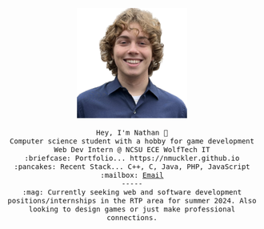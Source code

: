<p align="center">
  <img src="https://raw.githubusercontent.com/Nmuckler/Nmuckler/main/Nathan1.png" width="220" height="220"/><br/><br/>
  <samp>
    Hey, I'm Nathan 👋 <br/>
    Computer science student with a hobby for game development<br/>
    Web Dev Intern @ NCSU ECE WolfTech IT<br/>
    :briefcase: Portfolio... https://nmuckler.github.io <br/>
    :pancakes: Recent Stack... C++, C, Java, PHP, JavaScript <br/>
    :mailbox: <a href="mailto:nathanmuckler@gmail.com">Email</a> <br/>
    ----- <br/>
    :mag: Currently seeking web and software development positions/internships in the RTP area for summer 2024. Also looking to design games or just make professional connections.
  </samp>
</p>

<!--
**Nmuckler/Nmuckler** is a ✨ _special_ ✨ repository because its `README.md` (this file) appears on your GitHub profile.

Here are some ideas to get you started:

- 🔭 I’m currently working on ...
- 🌱 I’m currently learning ...
- 👯 I’m looking to collaborate on ...
- 🤔 I’m looking for help with ...
- 💬 Ask me about ...
- 📫 How to reach me: ...
- 😄 Pronouns: ...
- ⚡ Fun fact: ...
-->
